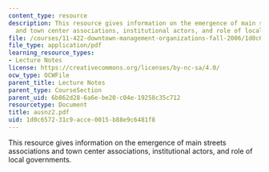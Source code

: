 ```yaml
---
content_type: resource
description: This resource gives information on the emergence of main streets associations
  and town center associations, institutional actors, and role of local governments.
file: /courses/11-422-downtown-management-organizations-fall-2006/1d0c657231c9acce0015b88e9c6481f8_ausnz2.pdf
file_type: application/pdf
learning_resource_types:
- Lecture Notes
license: https://creativecommons.org/licenses/by-nc-sa/4.0/
ocw_type: OCWFile
parent_title: Lecture Notes
parent_type: CourseSection
parent_uid: 6b862d28-6a6e-be20-c04e-19258c35c712
resourcetype: Document
title: ausnz2.pdf
uid: 1d0c6572-31c9-acce-0015-b88e9c6481f8
---
```

This resource gives information on the emergence of main streets associations and town center associations, institutional actors, and role of local governments.